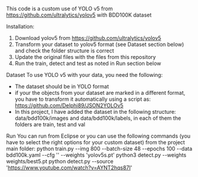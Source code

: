 This code is a custom use of YOLO v5 from https://github.com/ultralytics/yolov5 with BDD100K dataset




Installation:
1. Download yolov5 from https://github.com/ultralytics/yolov5 
2. Transform your dataset to yolov5 format (see Dataset section below) and check the folder structure is correct 
3. Update the original files with the files from this repository
4. Run the train, detect and test as noted in Run section below





Dataset
To use YOLO v5 with your data, you need the following:
- The dataset should be in YOLO format
-   if your the objects from your dataset are marked in a different format, you have to transform it automatically using a script as: https://github.com/Delphi89/JSON2YOLOv5
-   In this project, I have added the dataset in the following structure: data/bdd100k/images and data/bdd100k/labels, in each of them the folders are train, test and val


Run
You can run from Eclipse or you can use the following commands (you have to select the right options for your custom dataset) from the project main folder:
python train.py --img 800 --batch-size 48 --epochs 100 --data bdd100k.yaml --cfg '' --weights 'yolov5s.pt'
python3 detect.py --weights weights/best5.pt
python detect.py --source 'https://www.youtube.com/watch?v=AYNT2hqs87I'
